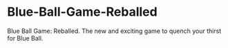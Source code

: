 # Blue-Ball-Game-Reballed
Blue Ball Game: Reballed. The new and exciting game to quench your thirst for Blue Ball.
